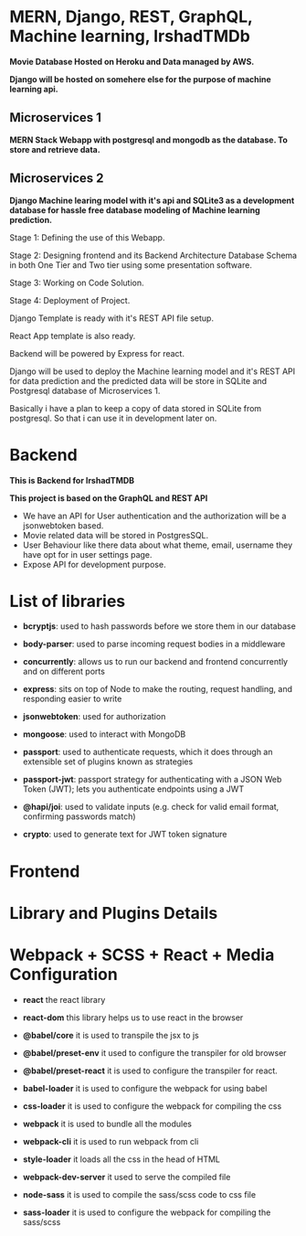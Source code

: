 # MERN, Django, REST, GraphQL, Machine learning, IrshadTMDb

**Movie Database Hosted on Heroku and Data managed by AWS.**

**Django will be hosted on somehere else for the purpose of machine learning api.**

## Microservices 1

**MERN Stack Webapp with postgresql and mongodb as the database. To store and retrieve data.**

## Microservices 2

**Django Machine learing model with it's api and SQLite3 as a development database for hassle free database modeling of Machine learning prediction.**

Stage 1: Defining the use of this Webapp.

Stage 2: Designing frontend and its Backend Architecture Database Schema in both One Tier and Two tier using some presentation software.

Stage 3: Working on Code Solution.

Stage 4: Deployment of Project.

Django Template is ready with it's REST API file setup.

React App template is also ready.

Backend will be powered by Express for react.

Django will be used to deploy the Machine learning model and it's REST API for data prediction and the predicted data will be store in SQLite and Postgresql database of Microservices 1.

Basically i have a plan to keep a copy of data stored in SQLite from postgresql. So that i can use it in development later on.


# Backend

**This is Backend for IrshadTMDB**

**This project is based on the GraphQL and REST API**

* We have an API for User authentication and the authorization will be a jsonwebtoken based.
* Movie related data will be stored in PostgresSQL.
* User Behaviour like there data about what theme, email, username they have opt for in user settings page.
* Expose API for development purpose.

# List of libraries

* **bcryptjs**: used to hash passwords before we store them in our database

* **body-parser**: used to parse incoming request bodies in a middleware

* **concurrently**: allows us to run our backend and frontend concurrently and on different ports

* **express**: sits on top of Node to make the routing, request handling, and responding easier to write

* **jsonwebtoken**: used for authorization

* **mongoose**: used to interact with MongoDB

* **passport**: used to authenticate requests, which it does through an extensible set of plugins known as strategies

* **passport-jwt**: passport strategy for authenticating with a JSON Web Token (JWT); lets you authenticate endpoints using a JWT

* **@hapi/joi**: used to validate inputs (e.g. check for valid email format, confirming passwords match)

* **crypto**: used to generate text for JWT token signature

# Frontend

# Library and Plugins Details

# Webpack + SCSS + React + Media Configuration

* **react** the react library

* **react-dom** this library helps us to use react in the browser

* **@babel/core** it is used to transpile the jsx to js

* **@babel/preset-env** it used to configure the transpiler for old browser

* **@babel/preset-react** it is used to configure the transpiler for react.

* **babel-loader** it is used to configure the webpack for using babel

* **css-loader** it is used to configure the webpack for compiling the css

* **webpack** it is used to bundle all the modules

* **webpack-cli** it is used to run webpack from cli

* **style-loader** it loads all the css in the head of HTML

* **webpack-dev-server** it used to serve the compiled file

* **node-sass** it is used to compile the sass/scss code to css file

* **sass-loader** it is used to configure the webpack for compiling the sass/scss